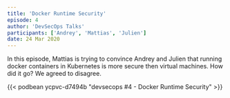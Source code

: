 ```yaml
---
title: 'Docker Runtime Security'
episode: 4
author: 'DevSecOps Talks'
participants: ['Andrey', 'Mattias', 'Julien']
date: 24 Mar 2020
---
```


In this episode, Mattias is trying to convince Andrey and Julien that running docker containers in Kubernetes
is more secure then virtual machines. How did it go? We agreed to disagree.

<!-- Player -->

{{< podbean ycpvc-d7494b "devsecops #4 - Docker Runtime Security" >}}
